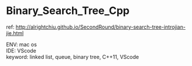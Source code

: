 # Binary_Search_Tree_Cpp
ref: http://alrightchiu.github.io/SecondRound/binary-search-tree-introjian-jie.html
  
ENV: mac os  
IDE: VScode  
keyword: linked list, queue, binary tree, C++11, VScode   
